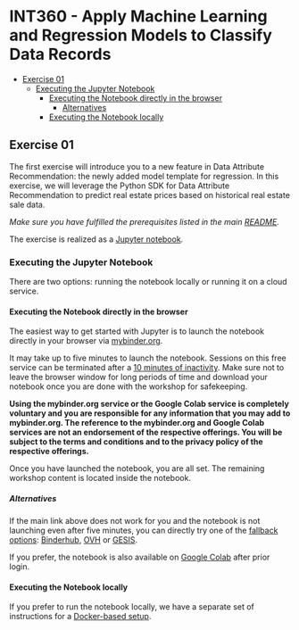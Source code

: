 # INT360 - Apply Machine Learning and Regression Models to Classify Data Records

<!-- toc -->

* [Exercise 01](#exercise-01)
  * [Executing the Jupyter Notebook](#executing-the-jupyter-notebook)
    * [Executing the Notebook directly in the browser](#executing-the-notebook-directly-in-the-browser)
      * [Alternatives](#alternatives)
    * [Executing the Notebook locally](#executing-the-notebook-locally)

<!-- Regenerate with "pre-commit run -a markdown-toc" -->

<!-- tocstop -->

## Exercise 01

The first exercise will introduce you to a new feature in Data Attribute Recommendation:
the newly added model template for regression. In this exercise, we will leverage the Python SDK
for Data Attribute Recommendation to predict real estate prices based on historical real estate
sale data.

*Make sure you have fulfilled the prerequisites listed in the main [README](/README.md).*

The exercise is realized as a [Jupyter notebook](./Data_Attribute_Recommendation_Regression_Model_Template.ipynb).

### Executing the Jupyter Notebook

There are two options: running the notebook locally or running it on a cloud service.

#### Executing the Notebook directly in the browser

The easiest way to get started with Jupyter is to launch the
notebook directly in your browser via [mybinder.org].

[mybinder.org]: https://mybinder.org/v2/gh/SAP-samples/teched2021-INT360/main?urlpath=lab%2Ftree%2Fexercises%2Fex1%2FData_Attribute_Recommendation_Regression_Model_Template.ipynb

It may take up to five minutes to launch the notebook. Sessions on this free service
can be terminated after a [10 minutes of inactivity]. Make sure not to leave the
browser window for long periods of time and download your notebook once you
are done with the workshop for safekeeping.

[10 minutes of inactivity]: https://mybinder.readthedocs.io/en/latest/about/about.html#how-long-will-my-binder-session-last

**Using the mybinder.org service or the Google Colab service is completely voluntary
and you are responsible for any information that you may add to mybinder.org. The
reference to the mybinder.org and Google Colab services are not an endorsement of
the respective offerings. You will be subject
to the terms and conditions and to the privacy policy of the respective offerings.**

Once you have launched the notebook, you are all set.
The remaining workshop content is located inside the notebook.

##### Alternatives

If the main link above does not work for you and the notebook is not launching
even after five minutes, you can directly try one of the
[fallback options](https://binderhub.readthedocs.io/en/stable/federation/federation.html):
[Binderhub], [OVH] or [GESIS].

[Binderhub]: https://gke.mybinder.org/v2/gh/SAP-samples/teched2021-INT360/main?urlpath=lab%2Ftree%2Fexercises%2Fex1%2FData_Attribute_Recommendation_Regression_Model_Template.ipynb
[OVH]: https://ovh.mybinder.org/v2/gh/SAP-samples/teched2021-INT360/main?urlpath=lab%2Ftree%2Fexercises%2Fex1%2FData_Attribute_Recommendation_Regression_Model_Template.ipynb
[GESIS]: https://notebooks.gesis.org/binder/v2/gh/SAP-samples/teched2021-INT360/main?urlpath=lab%2Ftree%2Fexercises%2Fex1%2FData_Attribute_Recommendation_Regression_Model_Template.ipynb

If you prefer, the notebook is also available on [Google Colab] after prior login.

[Google Colab]: https://colab.research.google.com/github/SAP-samples/teched2021-INT360/blob/main/exercises/ex1/Data_Attribute_Recommendation_Regression_Model_Template.ipynb

#### Executing the Notebook locally

If you prefer to run the notebook locally, we have a separate set of instructions
for a [Docker-based setup].

[Docker-based setup]: /exercises/ex1/docs/markdown/running_docker_locally.md
